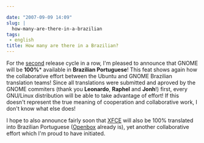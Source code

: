 ```yaml
---

date: "2007-09-09 14:09"
slug: |
  how-many-are-there-in-a-brazilian
tags:
 - english
title: How many are there in a Brazilian?
---
```


For the [second](http://l10n.gnome.org/languages/pt_BR) release cycle in
a row, I'm pleased to announce that GNOME will be **100%**\* available
in **Brazilian Portuguese**! This feat shows again how the collaborative
effort between the Ubuntu and GNOME Brazilian translation teams! Since
all translations were submitted and aproved by the GNOME commiters
(thank you **Leonardo**, **Raphel** and **Jonh**!) first, every
GNU/Linux distribution will be able to take advantage of effort! If this
doesn't represent the true meaning of cooperation and collaborative
work, I don't know what else does!

I hope to also announce fairly soon that [XFCE](http://www.xfce.org/)
will also be 100% translated into Brazilian Portuguese
([Openbox](http://icculus.org/openbox/index.php/Main_Page) already is),
yet another collaborative effort which I'm proud to have initiated.

